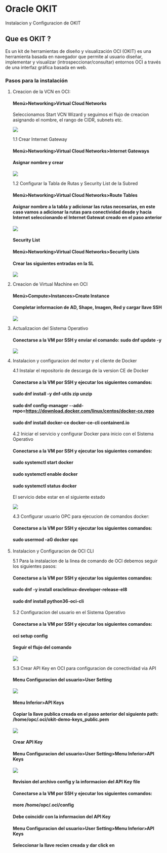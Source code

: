 # Oracle OKIT
Instalacion y Configuracion de OKIT

## Que es OKIT ?

Es un kit de herramientas de diseño y visualización OCI (OKIT) es una herramienta basada en navegador que permite al usuario diseñar, implementar y visualizar (introspeccionar/consultar) entornos OCI a través de una interfaz gráfica basada en web.

### Pasos para la instalación

1. Creacion de la VCN en OCI:
   #### Menú>Networking>Virtual Cloud Networks
   Seleccionamos Start VCN Wizard y seguimos el flujo de creacion asignando el nombre, el rango de CIDR, subnets etc.
     
   ![](https://github.com/johncdoracle/OKIT/blob/main/Images/Start-Wizard.jpg)


   1.1 Crear Internet Gateway
   #### Menú>Networking>Virtual Cloud Networks>Internet Gateways

   #### Asignar nombre y crear

   ![](https://github.com/johncdoracle/OKIT/blob/main/Images/IGW-create.jpg)
   
   1.2 Configurar la Tabla de Rutas y Security List de la Subred
   #### Menú>Networking>Virtual Cloud Networks>Route Tables

   #### Asignar nombre a la tabla y adicionar las rutas necesarias, en este caso vamos a adicionar la rutas para conectividad desde y hacia Internet seleccionando el Internet Gatewat creado en el paso anterior

   ![](https://github.com/johncdoracle/OKIT/blob/main/Images/RT-create.jpg)

   #### Security List
   #### Menú>Networking>Virtual Cloud Networks>Security Lists
   #### Crear las siguientes entradas en la SL 

   ![](https://github.com/johncdoracle/OKIT/blob/main/Images/SL-create.jpg)

2. Creacion de Virtual Machine en OCI
   #### Menú>Compute>Instances>Create Instance

   #### Completar informacion de AD, Shape, Imagen, Red y cargar llave SSH

   ![](https://github.com/johncdoracle/OKIT/blob/main/Images/VM-create.jpg)


3. Actualizacion del Sistema Operativo
   #### Conectarse a la VM por SSH y enviar el comando: sudo dnf update -y

   ![](https://github.com/johncdoracle/OKIT/blob/main/Images/DNF-update.jpg)

4. Instalacion y configuracion del motor y el cliente de Docker

   4.1 Instalar el repositorio de descarga de la version CE de Docker
   
   #### Conectarse a la VM por SSH y ejecutar los siguientes comandos:

   #### sudo dnf install -y dnf-utils zip unzip
   #### sudo dnf config-manager --add-repo=https://download.docker.com/linux/centos/docker-ce.repo
   #### sudo dnf install docker-ce docker-ce-cli containerd.io

   4.2 Iniciar el servicio y configurar Docker para inicio con el Sistema Operativo

   #### Conectarse a la VM por SSH y ejecutar los siguientes comandos:

   #### sudo systemctl start docker
   #### sudo systemctl enable docker
   #### sudo systemctl status docker

   El servicio debe estar en el siguiente estado

   ![](https://github.com/johncdoracle/OKIT/blob/main/Images/Docker-status.jpg)

   4.3 Configurar usuario OPC para ejecucion de comandos docker:

   #### Conectarse a la VM por SSH y ejecutar los siguientes comandos:
   #### sudo usermod -aG docker opc

5. Instalacion y Configuracion de OCI CLI

   5.1 Para la instalacion de la linea de comando de OCI debemos seguir los siguientes pasos:

   #### Conectarse a la VM por SSH y ejecutar los siguientes comandos:
   #### sudo dnf -y install oraclelinux-developer-release-el8
   #### sudo dnf install python36-oci-cli

   5.2 Configuracion del usuario en el Sistema Operativo

   #### Conectarse a la VM por SSH y ejecutar los siguientes comandos:

   #### oci setup config

   #### Seguir el flujo del comando

   ![](https://github.com/johncdoracle/OKIT/blob/main/Images/API-Key-create-2.jpg)

   5.3 Crear API Key en OCI para configuracion de conectividad via API

   #### Menu Configuracion del usuario>User Setting

   ![](https://github.com/johncdoracle/OKIT/blob/main/Images/API-Key-create-1.jpg)

   #### Menu Inferior>API Keys

   #### Copiar la llave publica creada en el paso anterior del siguiente path: /home/opc/.oci/okit-demo-keys_public.pem

   ![](https://github.com/johncdoracle/OKIT/blob/main/Images/API-Key-create-3.jpg)

   #### Crear API Key
   #### Menu Configuracion del usuario>User Setting>Menu Inferior>API Keys

    ![](https://github.com/johncdoracle/OKIT/blob/main/Images/API-Key-create-4.jpg)
    
   #### Revision del archivo config y la informacion del API Key file
   #### Conectarse a la VM por SSH y ejecutar los siguientes comandos:
   #### more /home/opc/.oci/config

   #### Debe coincidir con la informacion del API Key
   #### Menu Configuracion del usuario>User Setting>Menu Inferior>API Keys
   #### Seleccionar la llave recien creada y dar click en 

   

   
   

    

   

   
   

